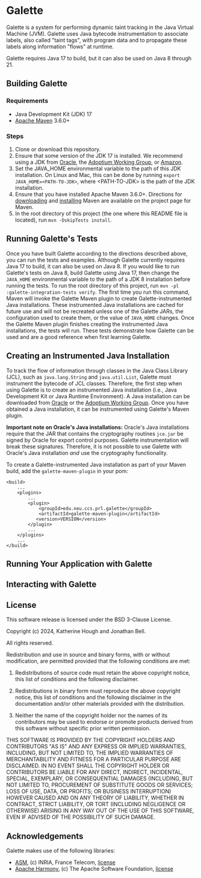 # Galette

Galette is a system for performing dynamic taint tracking in the Java Virtual Machine (JVM).
Galette uses Java bytecode instrumentation to associate labels, also called "taint tags",
with program data and to propagate these labels along information "flows" at runtime.

Galette requires Java 17 to build, but it can also be used on Java 8 through 21.

## Building Galette

### Requirements

* Java Development Kit (JDK) 17
* [Apache Maven](https://maven.apache.org/) 3.6.0+

### Steps

1. Clone or download this repository.
2. Ensure that some version of the JDK 17 is installed.
   We recommend using a JDK from [Oracle](https://www.oracle.com/java/technologies/downloads/),
   the [Adoptium Working Group](https://adoptium.net/temurin/releases/), or [Amazon](https://aws.amazon.com/corretto/).
3. Set the JAVA_HOME environmental variable to the path of this JDK installation.
   On Linux and Mac, this can be done by running `export JAVA_HOME=<PATH-TO-JDK>`, where &lt;PATH-TO-JDK&gt; is the path
   of the JDK installation.
4. Ensure that you have installed Apache Maven 3.6.0+.
   Directions for [downloading](https://maven.apache.org/download.cgi)
   and [installing](https://maven.apache.org/install.html) Maven are available on the project page for Maven.
5. In the root directory of this project (the one where this README file is located), run `mvn -DskipTests install`.

## Running Galette's Tests

Once you have built Galette according to the directions described above, you can run the tests and examples.
Although Galette currently requires Java 17 to build, it can also be used on Java 8.
If you would like to run Galette's tests on Java 8, build Galette using Java 17, then change the
`JAVA_HOME` environmental variable to the path of a JDK 8 installation before running the tests.
To run the root directory of this project, run `mvn -pl :galette-integration-tests verify`.
The first time you run this command, Maven will invoke the Galette Maven plugin to create
Galette-instrumented Java installations.
These instrumented Java installations are cached for future use and will not be recreated unless one of the
Galette JARs, the configuration used to create them, or the value of `JAVA_HOME` changes.
Once the Galette Maven plugin finishes creating the instrumented Java installations, the tests will run.
These tests demonstrate how Galette can be used and are a good reference when first learning Galette.

## Creating an Instrumented Java Installation

To track the flow of information through classes in the Java Class Library (JCL), such as `java.lang.String`
and `java.util.List`, Galette must instrument the bytecode of JCL classes.
Therefore, the first step when using Galette is to create an instrumented Java installation
(i.e., Java Development Kit or Java Runtime Environment).
A Java installation can be downloaded from [Oracle](https://www.oracle.com/java/technologies/downloads/) or
the [Adoptium Working Group](https://adoptium.net/temurin/releases/).
Once you have obtained a Java installation, it can be instrumented using Galette's
Maven plugin.

**Important note on Oracle's Java installations:**
Oracle's Java installations require that the JAR that contains the cryptography routines `jce.jar` be signed by
Oracle for export control purposes.
Galette instrumentation will break these signatures.
Therefore, it is not possible to use Galette with Oracle's Java installation *and* use the
cryptography functionality.

To create a Galette-instrumented Java installation as part of your Maven build, add the
`galette-maven-plugin` in your pom:

```
<build>
    ...
    <plugins>
        ...
        <plugin>
            <groupId>edu.neu.ccs.prl.galette</groupId>
            <artifactId>galette-maven-plugin</artifactId>
           <version>VERSION</version>
        </plugin>
        ...
    </plugins>
    ...
</build>
```

[//]: # (TODO describe plugin option and how to run without adding to build)

## Running Your Application with Galette

[//]: # (TODO)

## Interacting with Galette

[//]: # (TODO)

## License

This software release is licensed under the BSD 3-Clause License.

Copyright (c) 2024, Katherine Hough and Jonathan Bell.

All rights reserved.

Redistribution and use in source and binary forms, with or without modification, are permitted provided that the
following conditions are met:

1. Redistributions of source code must retain the above copyright notice, this list of conditions and the following
   disclaimer.

2. Redistributions in binary form must reproduce the above copyright notice, this list of conditions and the following
   disclaimer in the documentation and/or other materials provided with the distribution.

3. Neither the name of the copyright holder nor the names of its contributors may be used to endorse or promote products
   derived from this software without specific prior written permission.

THIS SOFTWARE IS PROVIDED BY THE COPYRIGHT HOLDERS AND CONTRIBUTORS "AS IS"
AND ANY EXPRESS OR IMPLIED WARRANTIES, INCLUDING, BUT NOT LIMITED TO, THE IMPLIED WARRANTIES OF MERCHANTABILITY AND
FITNESS FOR A PARTICULAR PURPOSE ARE DISCLAIMED. IN NO EVENT SHALL THE COPYRIGHT HOLDER OR CONTRIBUTORS BE LIABLE FOR
ANY DIRECT, INDIRECT, INCIDENTAL, SPECIAL, EXEMPLARY, OR CONSEQUENTIAL DAMAGES (INCLUDING, BUT NOT LIMITED TO,
PROCUREMENT OF SUBSTITUTE GOODS OR SERVICES; LOSS OF USE, DATA, OR PROFITS; OR BUSINESS INTERRUPTION) HOWEVER CAUSED AND
ON ANY THEORY OF LIABILITY, WHETHER IN CONTRACT, STRICT LIABILITY, OR TORT (INCLUDING NEGLIGENCE OR OTHERWISE) ARISING
IN ANY WAY OUT OF THE USE OF THIS SOFTWARE, EVEN IF ADVISED OF THE POSSIBILITY OF SUCH DAMAGE.

## Acknowledgements

Galette makes use of the following libraries:

* [ASM](http://asm.ow2.org/), (c) INRIA, France
  Telecom, [license](http://asm.ow2.org/license.html)
* [Apache Harmony](https://harmony.apache.org), (c) The Apache Software
  Foundation, [license](http://www.apache.org/licenses/LICENSE-2.0)